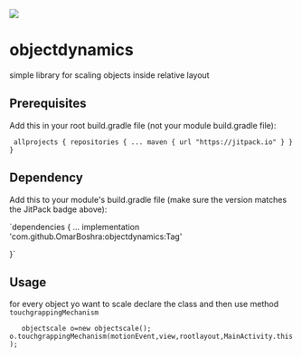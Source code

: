 [![](https://jitpack.io/v/OmarBoshra/objectdynamics.svg)](https://jitpack.io/#OmarBoshra/objectdynamics)


# objectdynamics
simple library for scaling objects inside relative layout

## Prerequisites
Add this in your root build.gradle file (not your module build.gradle file):

  `  allprojects {
    	repositories {
    		...
    		maven { url "https://jitpack.io" }
    	}
    }
    `
    
## Dependency
Add this to your module's build.gradle file (make sure the version matches the JitPack badge above):

`dependencies {
	...
	        implementation 'com.github.OmarBoshra:objectdynamics:Tag'

}`

## Usage

for every object yo  want to scale declare the class and then use method `touchgrappingMechanism`

`    objectscale o=new objectscale();
                o.touchgrappingMechanism(motionEvent,view,rootlayout,MainActivity.this);
`


